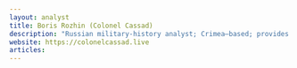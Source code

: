 ```yaml
---
layout: analyst
title: Boris Rozhin (Colonel Cassad)
description: "Russian military-history analyst; Crimea–based; provides minute–by–minute OSINT on Ukraine from pro–resistance, anti–NATO viewpoint."
website: https://colonelcassad.live
articles:
---
```


